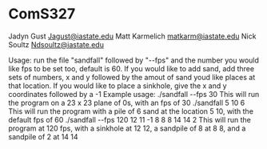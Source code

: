 # ComS327
Jadyn Gust Jagust@iastate.edu
Matt Karmelich matkarm@iastate.edu
Nick Soultz Ndsoultz@iastate.edu

Usage: 
run the file "sandfall" followed by "--fps" and the number you would like fps to be set too, default is 60.
If you would like to add sand, add three sets of numbers, x and y followed by the amout of sand youd like places at that location.
If you would like to place a sinkhole, give the x and y coordinates followed by a -1
Example usage: 
./sandfall --fps 30 
This will run the program on a 23 x 23 plane of 0s, with an fps of 30
./sandfall 5 10 6
This will run the program with a pile of 6 sand at the location 5 10, with the default fps of 60
./sandfall --fps 120 12 11 -1 8 8 8 14 14 2
This will run the program at 120 fps, with a sinkhole at 12 12, a sandpile of 8 at 8 8, and a sandpile of 2 at 14 14
